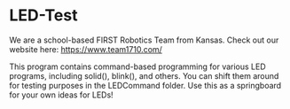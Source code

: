# LED-Test

We are a school-based FIRST Robotics Team from Kansas. Check out our website here: https://www.team1710.com/

This program contains command-based programming for various LED programs, including solid(), blink(), and others. You can shift them around for testing purposes in the LEDCommand folder. Use this as a springboard for your own ideas for LEDs!






